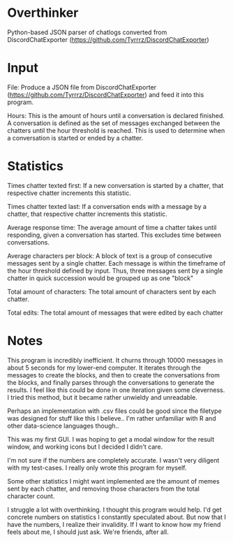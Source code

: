 # Overthinker
 Python-based JSON parser of chatlogs converted from DiscordChatExporter (https://github.com/Tyrrrz/DiscordChatExporter) 

# Input
 File: Produce a JSON file from DiscordChatExporter (https://github.com/Tyrrrz/DiscordChatExporter) and feed it into this program.
 
 Hours: This is the amount of hours until a conversation is declared finished. A conversation is defined as the set of messages exchanged between the chatters until the hour threshold is reached. This is used to determine when a conversation is started or ended by a chatter.

# Statistics
 Times chatter texted first: If a new conversation is started by a chatter, that respective chatter increments this statistic.
 
 Times chatter texted last: If a conversation ends with a message by a chatter, that respective chatter increments this statistic.
 
 Average response time: The average amount of time a chatter takes until responding, given a conversation has started. This excludes time between conversations.
 
 Average characters per block: A block of text is a group of consecutive messages sent by a single chatter. Each message is within the timeframe of the hour threshold defined by input. Thus, three messages sent by a single chatter in quick succession would be grouped up as one "block"
 
 Total amount of characters: The total amount of characters sent by each chatter.
 
 Total edits: The total amount of messages that were edited by each chatter

# Notes
This program is incredibly inefficient. It churns through 10000 messages in about 5 seconds for my lower-end computer. It iterates through the messages to create the blocks, and then to create the conversations from the blocks, and finally parses through the conversations to generate the results. I feel like this could be done in one iteration given some cleverness. I tried this method, but it became rather unwieldy and unreadable.

Perhaps an implementation with .csv files could be good since the filetype was designed for stuff like this I believe.. I'm rather unfamiliar with R and other data-science languages though..

This was my first GUI. I was hoping to get a modal window for the result window, and working icons but I decided I didn't care.

I'm not sure if the numbers are completely accurate. I wasn't very diligent with my test-cases. I really only wrote this program for myself.

Some other statistics I might want implemented are the amount of memes sent by each chatter, and removing those characters from the total character count.

I struggle a lot with overthinking. I thought this program would help. I'd get concrete numbers on statistics I constantly speculated about. But now that I have the numbers, I realize their invalidity. If I want to know how my friend feels about me, I should just ask. We're friends, after all.
